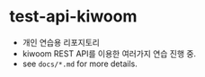# test-api-kiwoom

- 개인 연습용 리포지토리
- kiwoom REST API를 이용한 여러가지 연습 진행 중.
- see `docs/*.md` for more details.
